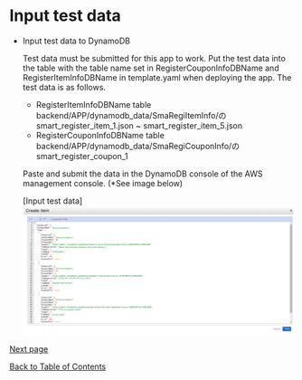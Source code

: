 # Input test data

- Input test data to DynamoDB

  Test data must be submitted for this app to work.
  Put the test data into the table with the table name set in RegisterCouponInfoDBName and RegisterItemInfoDBName in template.yaml when deploying the app.
  The test data is as follows.
  - RegisterItemInfoDBName table
  backend/APP/dynamodb_data/SmaRegiItemInfo/のsmart_register_item_1.json ~ smart_register_item_5.json
  - RegisterCouponInfoDBName table
  backend/APP/dynamodb_data/SmaRegiCouponInfo/のsmart_register_coupon_1


  Paste and submit the data in the DynamoDB console of the AWS management console. (*See image below)

  [Input test data]
  ![Data input image](../images/en/test-data-charge-en.png)

[Next page](validation.md)

[Back to Table of Contents](README_en.md)
